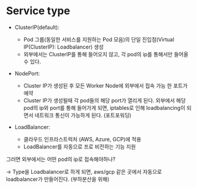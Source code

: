 # Service type

* ClusterIP(default):
  * Pod 그룹(동일한 서비스를 지원하는 Pod 모음)의 단일 진입점(Virtual IP(ClusterIP): Loadbalancer) 생성
  * 외부에서는 ClusterIP를 통해 들어오지 않고, 각 pod의 ip를 통해서만 들어올 수 있다.
* NodePort:
  * Cluster IP가 생성된 후 모든 Worker Node에 외부에서 접속 가능 한 포트가 예약
  * Cluster IP가 생성될때 각 pod들의 해당 port가 열리게 된다. 외부에서 해당 pod의 ip와 port를 통해 들어가게 되면, iptables로 인해 loadbalancing이 되면서 네트워크 통신이 가능하게 된다. (포트포워딩)
*   LoadBalancer:

    * 클라우드 인프라스트럭처 (AWS, Azure, GCP)에 적용
    * LoadBalancer를 자동으로 프로 비전하는 기능 지원



그러면 외부에서는 어떤 pod의 ip로 접속해야하나?

\-> Type을 Loadbalancer로 하게 되면, aws/gcp 같은 곳에서 자동으로 loadbalancer가 만들어진다. (부하분산을 위해)

